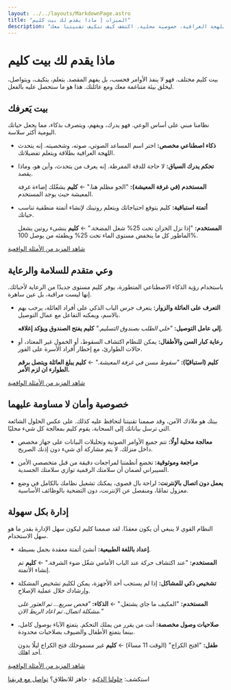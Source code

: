 ```yaml
---
layout: ../../layouts/MarkdownPage.astro
title: "الميزات | ماذا يقدم لك بيت كليم"
description: "اكتشف ميزات بيت كليم الذكي. المساعد الصوتي يفهم اللهجة العراقية، خصوصية محلية. اكتشف كيف تتكيف تقنيتنا معك."
---
```


# ماذا يقدم لك بيت كليم

بيت كليم مختلف. فهو لا ينفذ الأوامر فحسب، بل يفهم المقصد. يتعلم، يتكيف، ويتواصل، ليخلق بيئة متناغمة معك ومع عائلتك. هذا هو ما ستحصل عليه بالفعل.

## بيت يَعرفك

نظامنا مبني على أساس الوعي. فهو يدرك، ويفهم، ويتصرف بذكاء، مما يجعل حياتك اليومية أكثر سلاسة.

- **ذكاء اصطناعي مخصص:** اختر اسم المساعد الصوتي، صوته، وشخصيته. إنه يتحدث اللهجة العراقية بطلاقة ويتعلم تفضيلاتك.

- **تحكم يدرك السياق:** لا حاجة للدقة المفرطة. إنه يعرف من يتحدث، وأين هو، وماذا يقصد.

  **المستخدم (في غرفة المعيشة):** "الجو مظلم هنا." ← **كليم** يشغّلك إضاءة غرفة المعيشة حيث يوجد المستخدم.

- **أتمتة استباقية:** كليم يتوقع احتياجاتك ويتعلم روتينك لإنشاء أتمتة منطقية تناسب حياتك.

  **المستخدم:** "إذا نزل الخزان تحت 25% شغل المضخة." ← **كليم** ينشىء روتين يشغل الماطور كل ما ينخفض مستوى الماء تحت 25% ويطفئه من يوصل 100%.


[شاهد المزيد من الأمثلة الواقعية](/ar/examples#bayt-yaerifuk)
## وعي متقدم للسلامة والرعاية

باستخدام رؤية الذكاء الاصطناعي المتطورة، يوفر كليم مستوى جديدًا من الرعاية لأحبائك. إنها ليست مراقبة، بل عين ساهرة.

- **التعرف على العائلة والزوار:** يتعرف جرس الباب الذكي على أفراد العائلة، يرحب بهم بالاسم، ويمكنه التفاعل مع عمال التوصيل.

  **إلى عامل التوصيل:** *"خلي الطلب بصندوق التسليم."* **كليم يفتح الصندوق ويؤكد إغلاقه.**

- **رعاية كبار السن والأطفال:** يمكن للنظام اكتشاف السقوط، أو الخمول غير المعتاد، أو حالات الطوارئ، مع إخطار أفراد الأسرة على الفور.

  **كليم (استباقيًا):** *"سقوط مسن في غرفة المعيشة."* ← **كليم يبلغ العائلة ويتصل برقم الطوارء ان لزم الأمر.**


[شاهد المزيد من الأمثلة الواقعية](/ar/examples#salamah-wa-reaayah)
## خصوصية وأمان لا مساومة عليهما

بيتك هو ملاذك الآمن، وقد صممنا تقنيتنا لتحافظ عليه كذلك. على عكس الحلول الشائعة التي ترسل بياناتك إلى السحابة، يقوم كليم بمعالجة كل شيء محليًا.

- **معالجة محلية أولًا:** تتم جميع الأوامر الصوتية وتحليلات البيانات على جهاز مخصص داخل منزلك. لا يتم مشاركة أي شيء دون إذنك الصريح.

- **مراجعة وموثوقية:** تخضع أنظمتنا لمراجعات دقيقة من قبل متخصصي الأمن السيبراني لضمان أن سلامتك الرقمية توازي سلامتك الجسدية.

- **يعمل دون اتصال بالإنترنت:** لراحة بال قصوى، يمكنك تشغيل نظامك بالكامل في وضع معزول تمامًا، ومنفصل عن الإنترنت، دون التضحية بالوظائف الأساسية.
## إدارة بكل سهولة

النظام القوي لا ينبغي أن يكون معقدًا. لقد صممنا كليم ليكون سهل الإدارة بقدر ما هو سهل الاستخدام.

- **إعداد باللغة الطبيعية:** أنشئ أتمتة معقدة بجمل بسيطة.

  **المستخدم:** "عند اكتشاف حركة عند الباب الأمامي شغّل ضوء الشرفة." ← **كليم** تم إنشاء الأتمتة.

- **تشخيص ذكي للمشاكل:** إذا لم يستجب أحد الأجهزة، يمكن لكليم تشخيص المشكلة وإرشادك خلال عملية الإصلاح.

  **المستخدم:** "المكيف ما جاي يشتغل." ← **الذكاء:** *"فحص سريع… تم العثور على مشكلة اتصال. تم اعاد الربط الان."*

- **صلاحيات وصول مخصصة:** أنت من يقرر من يملك التحكم. يتمتع الآباء بوصول كامل، بينما يتمتع الأطفال والضيوف بصلاحيات محدودة.

  **طفل:** "افتح الكراج" (الوقت 11 مساءً) ← **كليم** غير مسموحلك فتح الكراج ليلًا بدون أحد اهلك.


[شاهد المزيد من الأمثلة الواقعية](/ar/examples#idarah-bi-suhulah)

استكشف: [حلولنا الذكية](/ar/solutions) · جاهز للانطلاق؟ [تواصل مع فريقنا](/ar/contact)